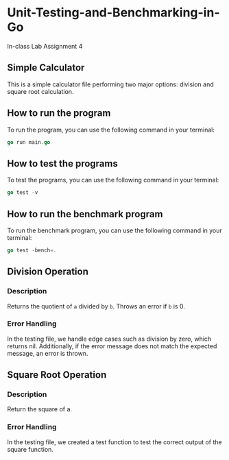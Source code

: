 # Unit-Testing-and-Benchmarking-in-Go

In-class Lab Assignment 4

## Simple Calculator

This is a simple calculator file performing two major options: division and square root calculation.

## How to run the program

To run the program, you can use the following command in your terminal:

```go
go run main.go
```

## How to test the programs

To test the programs, you can use the following command in your terminal:

```go
go test -v
```

## How to run the benchmark program

To run the benchmark program, you can use the following command in your terminal:

```go
go test -bench=.
```

## Division Operation

### Description

Returns the quotient of `a` divided by `b`. Throws an error if `b` is 0.

### Error Handling

In the testing file, we handle edge cases such as division by zero, which returns nil. Additionally, if the error message does not match the expected message, an error is thrown.

## Square Root Operation

### Description

Return the square of a.

### Error Handling

In the testing file, we created a test function to test the correct output of the square function.
